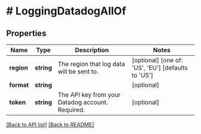 # # LoggingDatadogAllOf

## Properties

Name | Type | Description | Notes
------------ | ------------- | ------------- | -------------
**region** | **string** | The region that log data will be sent to. | [optional]  [one of: 'US', 'EU'] [defaults to 'US']
**format** | **string** |  | [optional] 
**token** | **string** | The API key from your Datadog account. Required. | [optional] 


[[Back to API list]](../../README.md#endpoints) [[Back to README]](../../README.md)
